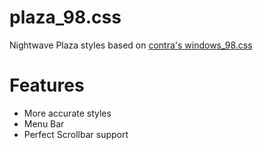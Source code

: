 # plaza_98.css
Nightwave Plaza styles based on [contra's windows_98.css](https://github.com/contra/windows_98.css)

# Features
  * More accurate styles
  * Menu Bar
  * Perfect Scrollbar support